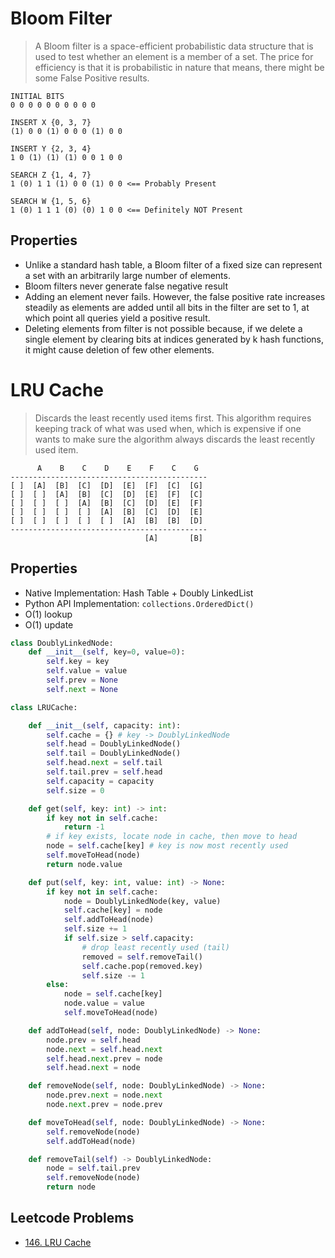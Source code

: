 # Bloom Filter

> A Bloom filter is a space-efficient probabilistic data structure that is used to test whether an element is a member of a set. The price for efficiency is that it is probabilistic in nature that means, there might be some False Positive results.

```
INITIAL BITS
0 0 0 0 0 0 0 0 0 0

INSERT X {0, 3, 7}
(1) 0 0 (1) 0 0 0 (1) 0 0

INSERT Y {2, 3, 4}
1 0 (1) (1) (1) 0 0 1 0 0

SEARCH Z {1, 4, 7}
1 (0) 1 1 (1) 0 0 (1) 0 0 <== Probably Present

SEARCH W {1, 5, 6}
1 (0) 1 1 1 (0) (0) 1 0 0 <== Definitely NOT Present
```

## Properties
- Unlike a standard hash table, a Bloom filter of a fixed size can represent a set with an arbitrarily large number of elements.
- Bloom filters never generate false negative result
- Adding an element never fails. However, the false positive rate increases steadily as elements are added until all bits in the filter are set to 1, at which point all queries yield a positive result.
- Deleting elements from filter is not possible because, if we delete a single element by clearing bits at indices generated by k hash functions, it might cause deletion of few other elements.

# LRU Cache

> Discards the least recently used items first. This algorithm requires keeping track of what was used when, which is expensive if one wants to make sure the algorithm always discards the least recently used item.

```
      A    B    C    D    E    F    C    G
--------------------------------------------
[ ]  [A]  [B]  [C]  [D]  [E]  [F]  [C]  [G]
[ ]  [ ]  [A]  [B]  [C]  [D]  [E]  [F]  [C]
[ ]  [ ]  [ ]  [A]  [B]  [C]  [D]  [E]  [F]
[ ]  [ ]  [ ]  [ ]  [A]  [B]  [C]  [D]  [E]
[ ]  [ ]  [ ]  [ ]  [ ]  [A]  [B]  [B]  [D]
--------------------------------------------
                              [A]       [B]
```

## Properties
- Native Implementation: Hash Table + Doubly LinkedList
- Python API Implementation: `collections.OrderedDict()`
- O(1) lookup
- O(1) update

```py
class DoublyLinkedNode:
    def __init__(self, key=0, value=0):
        self.key = key
        self.value = value
        self.prev = None
        self.next = None

class LRUCache:

    def __init__(self, capacity: int):
        self.cache = {} # key -> DoublyLinkedNode
        self.head = DoublyLinkedNode()
        self.tail = DoublyLinkedNode()
        self.head.next = self.tail
        self.tail.prev = self.head
        self.capacity = capacity
        self.size = 0

    def get(self, key: int) -> int:
        if key not in self.cache:
            return -1
        # if key exists, locate node in cache, then move to head
        node = self.cache[key] # key is now most recently used
        self.moveToHead(node)
        return node.value

    def put(self, key: int, value: int) -> None:
        if key not in self.cache:
            node = DoublyLinkedNode(key, value)
            self.cache[key] = node
            self.addToHead(node)
            self.size += 1
            if self.size > self.capacity:
                # drop least recently used (tail)
                removed = self.removeTail()
                self.cache.pop(removed.key)
                self.size -= 1
        else:
            node = self.cache[key]
            node.value = value
            self.moveToHead(node)

    def addToHead(self, node: DoublyLinkedNode) -> None:
        node.prev = self.head
        node.next = self.head.next
        self.head.next.prev = node
        self.head.next = node

    def removeNode(self, node: DoublyLinkedNode) -> None:
        node.prev.next = node.next
        node.next.prev = node.prev

    def moveToHead(self, node: DoublyLinkedNode) -> None:
        self.removeNode(node)
        self.addToHead(node)

    def removeTail(self) -> DoublyLinkedNode:
        node = self.tail.prev
        self.removeNode(node)
        return node
```

## Leetcode Problems
- [146. LRU Cache](https://leetcode.com/problems/lru-cache/)